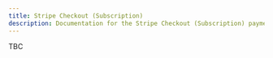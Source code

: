 ```yaml
---
title: Stripe Checkout (Subscription)
description: Documentation for the Stripe Checkout (Subscription) payment provider for Vendr
---
```


TBC